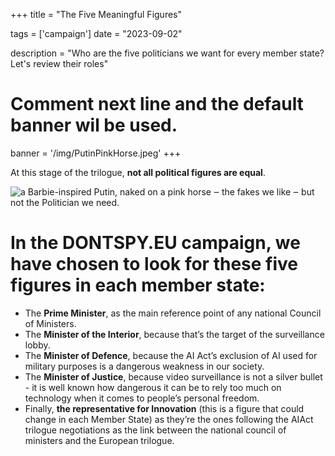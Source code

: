 +++
title = "The Five Meaningful Figures"

tags = ['campaign']
date = "2023-09-02"

description = "Who are the five politicians we want for every member state? Let's review their roles"

# Comment next line and the default banner wil be used.
banner = '/img/PutinPinkHorse.jpeg'
+++

At this stage of the trilogue, **not all political figures are equal**.

![a Barbie-inspired Putin, naked on a pink horse ‒ the fakes we like ‒ but not the Politician we need.](/img/PutinPinkHorse.jpeg)

# In the DONTSPY.EU campaign, we have chosen to look for these five figures in each member state:

* The **Prime Minister**, as the main reference point of any national Council of Ministers.
* The **Minister of the Interior**, because that’s the target of the surveillance lobby.
* The **Minister of Defence**, because the AI Act’s exclusion of AI used for military purposes is a dangerous weakness in our society.
* The **Minister of Justice**, because video surveillance is not a silver bullet - it is well known how dangerous it can be to rely too much on technology when it comes to people’s personal freedom.
* Finally, **the representative for Innovation** (this is a figure that could change in each Member State) as they’re the ones following the AIAct trilogue negotiations as the link between the national council of ministers and the European trilogue.
